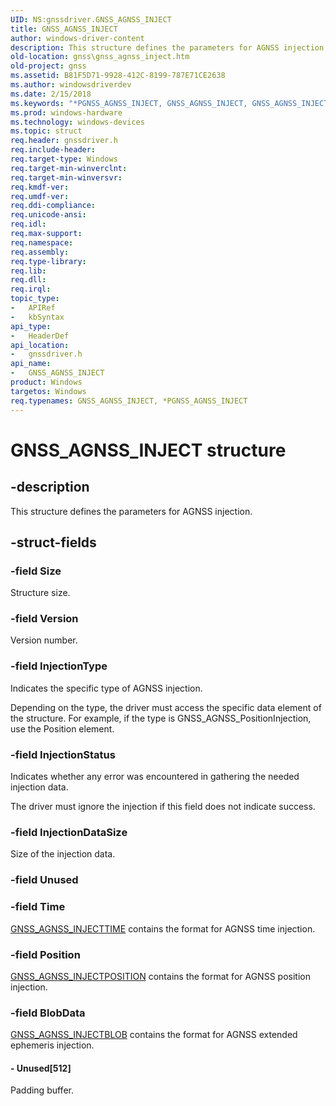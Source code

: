 ```yaml
---
UID: NS:gnssdriver.GNSS_AGNSS_INJECT
title: GNSS_AGNSS_INJECT
author: windows-driver-content
description: This structure defines the parameters for AGNSS injection.
old-location: gnss\gnss_agnss_inject.htm
old-project: gnss
ms.assetid: B81F5D71-9928-412C-8199-787E71CE2638
ms.author: windowsdriverdev
ms.date: 2/15/2018
ms.keywords: "*PGNSS_AGNSS_INJECT, GNSS_AGNSS_INJECT, GNSS_AGNSS_INJECT structure [Sensor Devices], PGNSS_AGNSS_INJECT, PGNSS_AGNSS_INJECT structure pointer [Sensor Devices], gnss.gnss_agnss_inject, gnssdriver/GNSS_AGNSS_INJECT, gnssdriver/PGNSS_AGNSS_INJECT"
ms.prod: windows-hardware
ms.technology: windows-devices
ms.topic: struct
req.header: gnssdriver.h
req.include-header: 
req.target-type: Windows
req.target-min-winverclnt: 
req.target-min-winversvr: 
req.kmdf-ver: 
req.umdf-ver: 
req.ddi-compliance: 
req.unicode-ansi: 
req.idl: 
req.max-support: 
req.namespace: 
req.assembly: 
req.type-library: 
req.lib: 
req.dll: 
req.irql: 
topic_type:
-	APIRef
-	kbSyntax
api_type:
-	HeaderDef
api_location:
-	gnssdriver.h
api_name:
-	GNSS_AGNSS_INJECT
product: Windows
targetos: Windows
req.typenames: GNSS_AGNSS_INJECT, *PGNSS_AGNSS_INJECT
---
```


# GNSS_AGNSS_INJECT structure


## -description


This structure defines the parameters for AGNSS injection.


## -struct-fields




### -field Size

Structure size.


### -field Version

Version number.


### -field InjectionType

Indicates the specific type of AGNSS injection. 

Depending on the type, the driver must access the specific data element of the structure. For example, if the type is GNSS_AGNSS_PositionInjection, use the Position element.


### -field InjectionStatus

Indicates whether any error was encountered in gathering the needed injection data. 

The driver must ignore the injection if this field does not indicate success.


### -field InjectionDataSize

Size of the injection data.


### -field Unused

 


### -field Time


<a href="https://msdn.microsoft.com/library/windows/hardware/dn925095">GNSS_AGNSS_INJECTTIME</a> contains the format for AGNSS time injection.


### -field Position


<a href="https://msdn.microsoft.com/library/windows/hardware/dn925094">GNSS_AGNSS_INJECTPOSITION</a> contains  the format for AGNSS position injection.


### -field BlobData


<a href="https://msdn.microsoft.com/library/windows/hardware/dn925093">GNSS_AGNSS_INJECTBLOB</a>  contains the format for AGNSS extended ephemeris injection.


#### - Unused[512]

Padding buffer.

